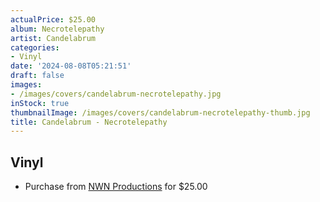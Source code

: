 ```yaml
---
actualPrice: $25.00
album: Necrotelepathy
artist: Candelabrum
categories:
- Vinyl
date: '2024-08-08T05:21:51'
draft: false
images:
- /images/covers/candelabrum-necrotelepathy.jpg
inStock: true
thumbnailImage: /images/covers/candelabrum-necrotelepathy-thumb.jpg
title: Candelabrum - Necrotelepathy
---
```


## Vinyl
* Purchase from [NWN Productions](http://shop.nwnprod.com/index.php?route=product/product&path=75&product_id=53565&sort=pd.name&order=ASC) for $25.00
